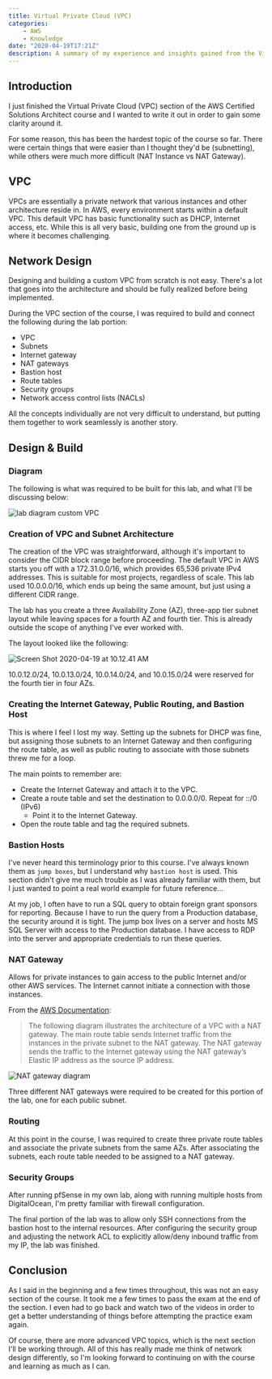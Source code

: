 ```yaml
---
title: Virtual Private Cloud (VPC)
categories:
    - AWS
    - Knowledge
date: "2020-04-19T17:21Z"
description: A summary of my experience and insights gained from the Virtual Private Cloud (VPC) section of the AWS Certified Solutions Architect course.
---
```


## Introduction

I just finished the Virtual Private Cloud (VPC) section of the AWS Certified Solutions Architect course and I wanted to write it out in order to gain some clarity around it.

For some reason, this has been the hardest topic of the course so far. There were certain things that were easier than I thought they'd be (subnetting), while others were much more difficult (NAT Instance vs NAT Gateway).

## VPC

VPCs are essentially a private network that various instances and other architecture reside in. In AWS, every environment starts within a default VPC. This default VPC has basic functionality such as DHCP, Internet access, etc. While this is all very basic, building one from the ground up is where it becomes challenging.

## Network Design

Designing and building a custom VPC from scratch is not easy. There's a lot that goes into the architecture and should be fully realized before being implemented.

During the VPC section of the course, I was required to build and connect the following during the lab portion:

* VPC
* Subnets
* Internet gateway
* NAT gateways
* Bastion host
* Route tables
* Security groups
* Network access control lists (NACLs)

All the concepts individually are not very difficult to understand, but putting them together to work seamlessly is another story.

## Design & Build

### Diagram

The following is what was required to be built for this lab, and what I'll be discussing below:

![lab diagram custom VPC](https://cdn.levine.io/uploads/images/gallery/2022-09//04/lab_diagram_customvpc.png)

### Creation of VPC and Subnet Architecture

The creation of the VPC was straightforward, although it's important to consider the CIDR block range before proceeding. The default VPC in AWS starts you off with a 172.31.0.0/16, which provides 65,536 private IPv4 addresses. This is suitable for most projects, regardless of scale. This lab used 10.0.0.0/16, which ends up being the same amount, but just using a different CIDR range.

The lab has you create a three Availability Zone (AZ), three-app tier subnet layout while leaving spaces for a fourth AZ and fourth tier. This is already outside the scope of anything I've ever worked with.

The layout looked like the following:

![Screen Shot 2020-04-19 at 10.12.41 AM](https://cdn.levine.io/uploads/images/gallery/2022-09//04/Screen-Shot-2020-04-19-at-10.12.41-AM.png)

10.0.12.0/24, 10.0.13.0/24, 10.0.14.0/24, and 10.0.15.0/24 were reserved for the fourth tier in four AZs.

### Creating the Internet Gateway, Public Routing, and Bastion Host

This is where I feel I lost my way. Setting up the subnets for DHCP was fine, but assigning those subnets to an Internet Gateway and then configuring the route table, as well as public routing to associate with those subnets threw me for a loop.

The main points to remember are:

* Create the Internet Gateway and attach it to the VPC.
* Create a route table and set the destination to 0.0.0.0/0. Repeat for ::/0 (IPv6)
  * Point it to the Internet Gateway.
* Open the route table and tag the required subnets.

### Bastion Hosts

I've never heard this terminology prior to this course. I've always known them as `jump boxes`, but I understand why `bastion host` is used. This section didn't give me much trouble as I was already familiar with them, but I just wanted to point a real world example for future reference...

At my job, I often have to run a SQL query to obtain foreign grant sponsors for reporting. Because I have to run the query from a Production database, the security around it is tight. The jump box lives on a server and hosts MS SQL Server with access to the Production database. I have access to RDP into the server and appropriate credentials to run these queries.

### NAT Gateway

Allows for private instances to gain access to the public Internet and/or other AWS services. The Internet cannot initiate a connection with those instances.

From the [AWS Documentation](https://docs.aws.amazon.com/vpc/latest/userguide/vpc-nat-gateway.html):

> The following diagram illustrates the architecture of a VPC with a NAT gateway. The main route table sends Internet traffic from the instances in the private subnet to the NAT gateway. The NAT gateway sends the traffic to the Internet gateway using the NAT gateway’s Elastic IP address as the source IP address.

![NAT gateway diagram](https://cdn.levine.io/uploads/images/gallery/2022-09//04/nat-gateway-diagram.png)

Three different NAT gateways were required to be created for this portion of the lab, one for each public subnet.

### Routing

At this point in the course, I was required to create three private route tables and associate the private subnets from the same AZs. After associating the subnets, each route table needed to be assigned to a NAT gateway.

### Security Groups

After running pfSense in my own lab, along with running multiple hosts from DigitalOcean, I'm pretty familiar with firewall configuration.

The final portion of the lab was to allow only SSH connections from the bastion host to the internal resources. After configuring the security group and adjusting the network ACL to explicitly allow/deny inbound traffic from my IP, the lab was finished.

## Conclusion

As I said in the beginning and a few times throughout, this was not an easy section of the course. It took me a few times to pass the exam at the end of the section. I even had to go back and watch two of the videos in order to get a better understanding of things before attempting the practice exam again.

Of course, there are more advanced VPC topics, which is the next section I'll be working through. All of this has really made me think of network design differently, so I'm looking forward to continuing on with the course and learning as much as I can.
